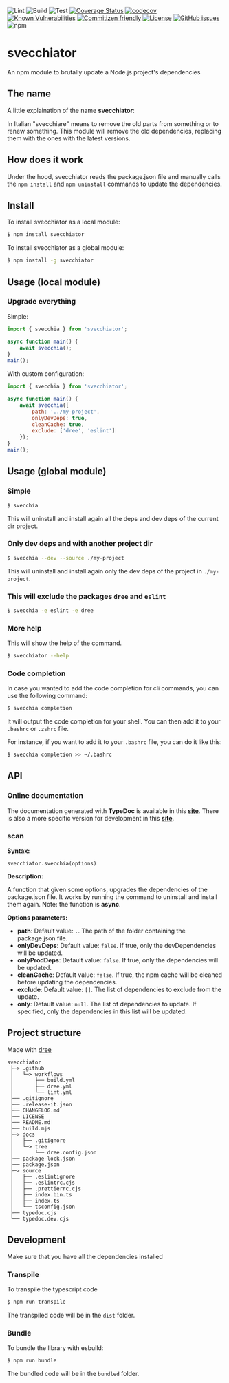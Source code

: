 ![Lint](https://github.com/euberdeveloper/svecchiator/workflows/Lint/badge.svg)
![Build](https://github.com/euberdeveloper/svecchiator/workflows/Build/badge.svg)
![Test](https://github.com/euberdeveloper/svecchiator/workflows/Test/badge.svg)
[![Coverage Status](https://coveralls.io/repos/github/euberdeveloper/svecchiator/badge.svg?branch=main)](https://coveralls.io/github/euberdeveloper/svecchiator?branch=main)
[![codecov](https://codecov.io/gh/euberdeveloper/svecchiator/branch/main/graph/badge.svg?token=4YW49XC338)](https://codecov.io/gh/euberdeveloper/svecchiator)
[![Known Vulnerabilities](https://snyk.io/test/github/euberdeveloper/svecchiator/badge.svg?targetFile=package.json)](https://snyk.io/test/github/euberdeveloper/svecchiator?targetFile=package.json)
[![Commitizen friendly](https://img.shields.io/badge/commitizen-friendly-brightgreen.svg)](http://commitizen.github.io/cz-cli/)
[![License](https://img.shields.io/npm/l/svecchiator.svg)](https://github.com/euberdeveloper/svecchiator/blob/main/LICENSE)
[![GitHub issues](https://img.shields.io/github/issues/euberdeveloper/svecchiator.svg)](https://github.com/euberdeveloper/svecchiator/issues)
![npm](https://img.shields.io/npm/v/svecchiator.svg)

# svecchiator
An npm module to brutally update a Node.js project's dependencies

## The name

A little explaination of the name **svecchiator**: 

In Italian "svecchiare" means to remove the old parts from something or to renew something. This module will remove the old dependencies, replacing them with the ones with the latest versions.

## How does it work

Under the hood, svecchiator reads the package.json file and manually calls the `npm install` and `npm uninstall` commands to update the dependencies.

## Install

To install svecchiator as a local module:

```bash
$ npm install svecchiator
```

To install svecchiator as a global module:

```bash
$ npm install -g svecchiator
```

## Usage (local module)

### Upgrade everything

Simple:

```js
import { svecchia } from 'svecchiator';

async function main() {
    await svecchia();
}
main();
```

With custom configuration:

```js
import { svecchia } from 'svecchiator';

async function main() {
    await svecchia({
        path: '../my-project',
        onlyDevDeps: true,
        cleanCache: true,
        exclude: ['dree', 'eslint']
    });
}
main();
```

## Usage (global module)

### Simple

```bash
$ svecchia
```

This will uninstall and install again all the deps and dev deps of the current dir project.
### Only dev deps and with another project dir

```bash
$ svecchia --dev --source ./my-project
```

This will uninstall and install again only the dev deps of the project in `./my-project`.

### This will exclude the packages `dree` and `eslint`

```bash
$ svecchia -e eslint -e dree
```

### More help

This will show the help of the command.

```bash
$ svecchiator --help
```

### Code completion

In case you wanted to add the code completion for cli commands, you can use the following command:

```bash
$ svecchia completion
```

It will output the code completion for your shell. You can then add it to your `.bashrc` or `.zshrc` file.

For instance, if you want to add it to your `.bashrc` file, you can do it like this:

```bash
$ svecchia completion >> ~/.bashrc
```

## API

### Online documentation

The documentation generated with **TypeDoc** is available in this **[site](https://svecchiator.euber.dev/)**.
There is also a more specific version for development in this **[site](https://svecchiator-dev.euber.dev/)**.

### scan

**Syntax:**

`svecchiator.svecchia(options)`

**Description:**

A function that given some options, upgrades the dependencies of the package.json file. It works by running the command to uninstall and install them again. Note: the function is **async**.

**Options parameters:**

* __path__: Default value: `.`. The path of the folder containing the package.json file.
* __onlyDevDeps__: Default value: `false`. If true, only the devDependencies will be updated.
* __onlyProdDeps__: Default value: `false`. If true, only the dependencies will be updated.
* __cleanCache__: Default value: `false`. If true, the npm cache will be cleaned before updating the dependencies.
* __exclude__: Default value: `[]`. The list of dependencies to exclude from the update.
* __only__: Default value: `null`. The list of dependencies to update. If specified, only the dependencies in this list will be updated.

## Project structure

[//]: # (dree - BEGIN)
Made with [dree](https://github.com/marketplace/actions/ga-dree)


```
svecchiator
 ├─> .github
 │   └─> workflows
 │       ├── build.yml
 │       ├── dree.yml
 │       └── lint.yml
 ├── .gitignore
 ├── .release-it.json
 ├── CHANGELOG.md
 ├── LICENSE
 ├── README.md
 ├── build.mjs
 ├─> docs
 │   ├── .gitignore
 │   └─> tree
 │       └── dree.config.json
 ├── package-lock.json
 ├── package.json
 ├─> source
 │   ├── .eslintignore
 │   ├── .eslintrc.cjs
 │   ├── .prettierrc.cjs
 │   ├── index.bin.ts
 │   ├── index.ts
 │   └── tsconfig.json
 ├── typedoc.cjs
 └── typedoc.dev.cjs
```
[//]: # (dree - END)

## Development

Make sure that you have all the dependencies installed

### Transpile

To transpile the typescript code

```bash
$ npm run transpile
```

The transpiled code will be in the `dist` folder.

### Bundle

To bundle the library with esbuild:

```bash
$ npm run bundle
```

The bundled code will be in the `bundled` folder.
